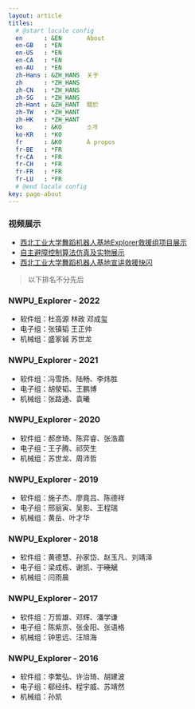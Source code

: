 ```yaml
---
layout: article
titles:
  # @start locale config
  en      : &EN       About
  en-GB   : *EN
  en-US   : *EN
  en-CA   : *EN
  en-AU   : *EN
  zh-Hans : &ZH_HANS  关于
  zh      : *ZH_HANS
  zh-CN   : *ZH_HANS
  zh-SG   : *ZH_HANS
  zh-Hant : &ZH_HANT  關於
  zh-TW   : *ZH_HANT
  zh-HK   : *ZH_HANT
  ko      : &KO       소개
  ko-KR   : *KO
  fr      : &KO       À propos
  fr-BE   : *FR
  fr-CA   : *FR
  fr-CH   : *FR
  fr-FR   : *FR
  fr-LU   : *FR
  # @end locale config
key: page-about
---
```


<!-- # Explorer  西北工业大学舞蹈机器人基地救援组 -->

### 视频展示

- [西北工业大学舞蹈机器人基地Explorer救援组项目展示](https://v.youku.com/v_show/id_XNDAwNTg4MTk3Mg==.html?spm=a1z3jc.11711052.0.0&isextonly=1)
- [自主避障控制算法仿真及实物展示](https://v.youku.com/v_show/id_XNDAwNTg3NzAxNg==.html?spm=a2h0j.11185381.listitem_page1.5!3~A)
- [西北工业大学舞蹈机器人基地宣讲救援快闪](https://www.bilibili.com/video/BV1Ci4y1L7Za?spm_id_from=333.337.search-card.all.click)



> 以下排名不分先后

### NWPU_Explorer - 2022

- 软件组：杜高源 林政 邓成玺
- 电子组：张镇韬 王正帅
- 机械组：盛家铖 苏世龙



### NWPU_Explorer - 2021

- 软件组：冯雪扬、陆畅、李炜胜
- 电子组：胡滎韬、王鹏博
- 机械组：张路通、袁曦



### NWPU_Explorer - 2020

- 软件组：郝彦琦、陈弈睿、张浩嘉
- 电子组：王子腾、祁荧生
- 机械组：苏世龙、周沛哲



### NWPU_Explorer - 2019

- 软件组：施子杰、廖竟吕、陈德祥
- 电子组：邢丽寅、吴影、王程瑞
- 机械组：黄岳、叶才华



### NWPU_Explorer - 2018

- 软件组：黄德慧、孙家岱、赵玉凡、刘靖泽
- 电子组：梁成栋、谢凯、~~丁晓斌~~
- 机械组：闫雨晨



### NWPU_Explorer - 2017

- 软件组：万哲雄、邓辉、潘学谦
- 电子组：陈紫京、张金阳、张语格
- 机械组：钟思远、汪旭海


### NWPU_Explorer - 2016

- 软件组：李繁弘、许治琦、胡建波
- 电子组：郗经纬、程宇威、苏靖然
- 机械组：孙凯